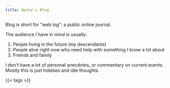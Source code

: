 ```yaml
---
title: Neale's Blog
---
```


Blog is short for "web log":
a public online journal.

The audience I have in mind is usually:

1. People living in the future (my descendants)
2. People alive right now who need help with something I know a lot about
3. Friends and family

I don't have a lot of personal anecdotes,
or commentary on current events.
Mostly this is just hobbies and idle thoughts.

{{< tags >}}
